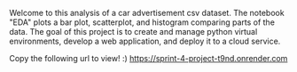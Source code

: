 Welcome to this analysis of a car advertisement csv dataset. The notebook "EDA" plots a bar plot, scatterplot, and histogram comparing parts of the data. The goal of this project is to create and manage python virtual environments, develop a web application, and deploy it to a cloud service. 

Copy the following url to view! :)
https://sprint-4-project-t9nd.onrender.com
